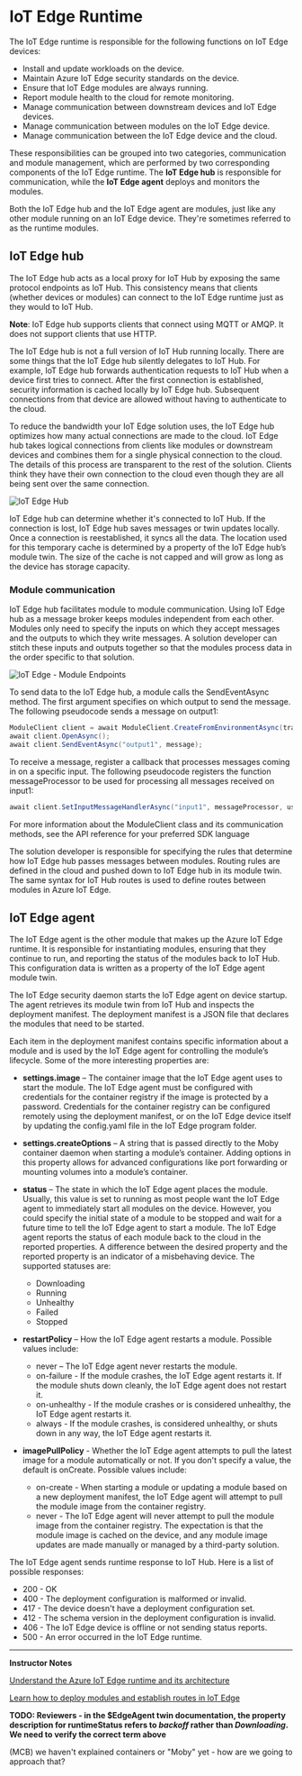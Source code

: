 # IoT Edge Runtime

The IoT Edge runtime is responsible for the following functions on IoT Edge devices:

* Install and update workloads on the device.
* Maintain Azure IoT Edge security standards on the device.
* Ensure that IoT Edge modules are always running.
* Report module health to the cloud for remote monitoring.
* Manage communication between downstream devices and IoT Edge devices.
* Manage communication between modules on the IoT Edge device.
* Manage communication between the IoT Edge device and the cloud.

These responsibilities can be grouped into two categories, communication and module management, which are performed by two corresponding components of the IoT Edge runtime. The **IoT Edge hub** is responsible for communication, while the **IoT Edge agent** deploys and monitors the modules.

Both the IoT Edge hub and the IoT Edge agent are modules, just like any other module running on an IoT Edge device. They're sometimes referred to as the runtime modules.

## IoT Edge hub

The IoT Edge hub acts as a local proxy for IoT Hub by exposing the same protocol endpoints as IoT Hub. This consistency means that clients (whether devices or modules) can connect to the IoT Edge runtime just as they would to IoT Hub. 

**Note**: IoT Edge hub supports clients that connect using MQTT or AMQP. It does not support clients that use HTTP.

The IoT Edge hub is not a full version of IoT Hub running locally. There are some things that the IoT Edge hub silently delegates to IoT Hub. For example, IoT Edge hub forwards authentication requests to IoT Hub when a device first tries to connect. After the first connection is established, security information is cached locally by IoT Edge hub. Subsequent connections from that device are allowed without having to authenticate to the cloud.

To reduce the bandwidth your IoT Edge solution uses, the IoT Edge hub optimizes how many actual connections are made to the cloud. IoT Edge hub takes logical connections from clients like modules or downstream devices and combines them for a single physical connection to the cloud. The details of this process are transparent to the rest of the solution. Clients think they have their own connection to the cloud even though they are all being sent over the same connection.

![IoT Edge Hub](../../Linked_Image_Files/M06_L01_IoTEdgeHub.png)

IoT Edge hub can determine whether it's connected to IoT Hub. If the connection is lost, IoT Edge hub saves messages or twin updates locally. Once a connection is reestablished, it syncs all the data. The location used for this temporary cache is determined by a property of the IoT Edge hub’s module twin. The size of the cache is not capped and will grow as long as the device has storage capacity.

### Module communication

IoT Edge hub facilitates module to module communication. Using IoT Edge hub as a message broker keeps modules independent from each other. Modules only need to specify the inputs on which they accept messages and the outputs to which they write messages. A solution developer can stitch these inputs and outputs together so that the modules process data in the order specific to that solution. 

![IoT Edge - Module Endpoints](../../Linked_Image_Files/M06_L01_IoTEdge-ModuleCommunication-module-endpoints.png)

To send data to the IoT Edge hub, a module calls the SendEventAsync method. The first argument specifies on which output to send the message. The following pseudocode sends a message on output1:

```C#
ModuleClient client = await ModuleClient.CreateFromEnvironmentAsync(transportSettings); 
await client.OpenAsync(); 
await client.SendEventAsync("output1", message); 
```

To receive a message, register a callback that processes messages coming in on a specific input. The following pseudocode registers the function messageProcessor to be used for processing all messages received on input1:

```C#
await client.SetInputMessageHandlerAsync("input1", messageProcessor, userContext);
```

For more information about the ModuleClient class and its communication methods, see the API reference for your preferred SDK language

The solution developer is responsible for specifying the rules that determine how IoT Edge hub passes messages between modules. Routing rules are defined in the cloud and pushed down to IoT Edge hub in its module twin. The same syntax for IoT Hub routes is used to define routes between modules in Azure IoT Edge.

## IoT Edge agent

The IoT Edge agent is the other module that makes up the Azure IoT Edge runtime. It is responsible for instantiating modules, ensuring that they continue to run, and reporting the status of the modules back to IoT Hub. This configuration data is written as a property of the IoT Edge agent module twin. 

The IoT Edge security daemon starts the IoT Edge agent on device startup. The agent retrieves its module twin from IoT Hub and inspects the deployment manifest. The deployment manifest is a JSON file that declares the modules that need to be started.

Each item in the deployment manifest contains specific information about a module and is used by the IoT Edge agent for controlling the module’s lifecycle. Some of the more interesting properties are:

* **settings.image** – The container image that the IoT Edge agent uses to start the module. The IoT Edge agent must be configured with credentials for the container registry if the image is protected by a password. Credentials for the container registry can be configured remotely using the deployment manifest, or on the IoT Edge device itself by updating the config.yaml file in the IoT Edge program folder.
* **settings.createOptions** – A string that is passed directly to the Moby container daemon when starting a module’s container. Adding options in this property allows for advanced configurations like port forwarding or mounting volumes into a module’s container.  
* **status** – The state in which the IoT Edge agent places the module. Usually, this value is set to running as most people want the IoT Edge agent to immediately start all modules on the device. However, you could specify the initial state of a module to be stopped and wait for a future time to tell the IoT Edge agent to start a module. The IoT Edge agent reports the status of each module back to the cloud in the reported properties. A difference between the desired property and the reported property is an indicator of a misbehaving device. The supported statuses are: 

    * Downloading
    * Running
    * Unhealthy
    * Failed
    * Stopped

* **restartPolicy** – How the IoT Edge agent restarts a module. Possible values include: 

    * never – The IoT Edge agent never restarts the module.
    * on-failure - If the module crashes, the IoT Edge agent restarts it. If the module shuts down cleanly, the IoT Edge agent does not restart it.
    * on-unhealthy - If the module crashes or is considered unhealthy, the IoT Edge agent restarts it.
    * always - If the module crashes, is considered unhealthy, or shuts down in any way, the IoT Edge agent restarts it.

* **imagePullPolicy** - Whether the IoT Edge agent attempts to pull the latest image for a module automatically or not. If you don't specify a value, the default is onCreate. Possible values include: 

    * on-create - When starting a module or updating a module based on a new deployment manifest, the IoT Edge agent will attempt to pull the module image from the container registry.
    * never - The IoT Edge agent will never attempt to pull the module image from the container registry. The expectation is that the module image is cached on the device, and any module image updates are made manually or managed by a third-party solution.

The IoT Edge agent sends runtime response to IoT Hub. Here is a list of possible responses:

* 200 - OK
* 400 - The deployment configuration is malformed or invalid.
* 417 - The device doesn't have a deployment configuration set.
* 412 - The schema version in the deployment configuration is invalid.
* 406 - The IoT Edge device is offline or not sending status reports.
* 500 - An error occurred in the IoT Edge runtime.

---

**Instructor Notes**

[Understand the Azure IoT Edge runtime and its architecture](https://docs.microsoft.com/en-us/azure/iot-edge/iot-edge-runtime)

[Learn how to deploy modules and establish routes in IoT Edge](https://docs.microsoft.com/en-us/azure/iot-edge/module-composition)


**TODO: Reviewers - in the $EdgeAgent twin documentation, the property description for runtimeStatus refers to _backoff_ rather than _Downloading_. We need to verify the correct term above**



(MCB) we haven't explained containers or "Moby" yet - how are we going to approach that?